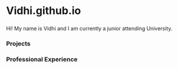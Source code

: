 # Vidhi.github.io

###
Hi! My name is Vidhi and I am currently a junior attending University.

### Projects


### Professional Experience

